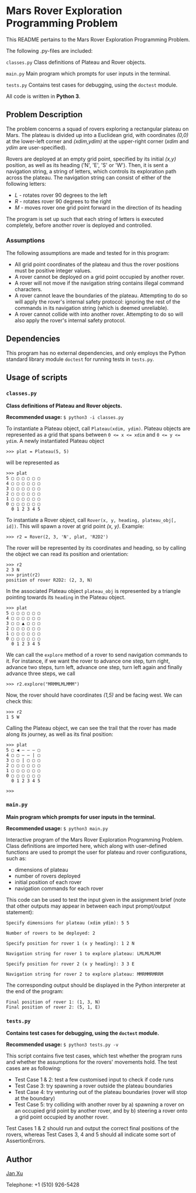 # Mars Rover Exploration Programming Problem

This README pertains to the Mars Rover Exploration Programming Problem.

The following .py-files are included:

```classes.py``` Class definitions of Plateau and Rover objects.

```main.py``` Main program which prompts for user inputs in the terminal.

```tests.py``` Contains test cases for debugging, using the ```doctest``` module.

All code is written in **Python 3**.

## Problem Description

The problem concerns a squad of rovers exploring a rectangular plateau on Mars. The plateau is divided up into a Euclidean grid, with coordinates *(0,0)* at the lower-left corner and *(xdim,ydim)* at the upper-right corner (*xdim* and *ydim* are user-specified).

Rovers are deployed at an empty grid point, specified by its initial *(x,y)* position, as well as its heading ('N', 'E', 'S' or 'W'). Then, it is sent a navigation string, a string of letters, which controls its exploration path across the plateau. The navigation string can consist of either of the following letters:

- *L* - rotates rover 90 degrees to the left
- *R* - rotates rover 90 degrees to the right
- *M* - moves rover one grid point forward in the direction of its heading

The program is set up such that each string of letters is executed completely, before another rover is deployed and controlled.

### Assumptions

The following assumptions are made and tested for in this program:

- All grid point coordinates of the plateau and thus the rover positions must be positive integer values.
- A rover cannot be deployed on a grid point occupied by another rover.
- A rover will not move if the navigation string contains illegal command characters.
- A rover cannot leave the boundaries of the plateau. Attempting to do so will apply the rover's internal safety protocol: ignoring the rest of the commands in its navigation string (which is deemed unreliable).
- A rover cannot collide with into another rover. Attempting to do so will also apply the rover's internal safety protocol.

## Dependencies

This program has no external dependencies, and only employs the Python standard library module ```doctest``` for running tests in ```tests.py```.

## Usage of scripts

### ```classes.py```

**Class definitions of Plateau and Rover objects.**

**Recommended usage:** ```$ python3 -i classes.py```

To instantiate a Plateau object, call ```Plateau(xdim, ydim)```. Plateau objects are represented as a grid that spans between ```0 <= x <= xdim``` and ```0 <= y <= ydim```. A newly instantiated Plateau object

```
>>> plat = Plateau(5, 5)
```

will be represented as

```
>>> plat
5 ▢ ▢ ▢ ▢ ▢ ▢
4 ▢ ▢ ▢ ▢ ▢ ▢
3 ▢ ▢ ▢ ▢ ▢ ▢
2 ▢ ▢ ▢ ▢ ▢ ▢
1 ▢ ▢ ▢ ▢ ▢ ▢
0 ▢ ▢ ▢ ▢ ▢ ▢
  0 1 2 3 4 5

```

To instantiate a Rover object, call ```Rover(x, y, heading, plateau_obj[, id])```. This will spawn a rover at grid point *(x, y)*. Example:

```
>>> r2 = Rover(2, 3, 'N', plat, 'R2D2')
```

The rover will be represented by its coordinates and heading, so by calling the object we can read its position and orientation:

```
>>> r2
2 3 N
>>> print(r2)
position of rover R2D2: (2, 3, N)
```

In the associated Plateau object ```plateau_obj``` is represented by a triangle pointing towards its ```heading``` in the Plateau object.

```
>>> plat
5 ▢ ▢ ▢ ▢ ▢ ▢
4 ▢ ▢ ▢ ▢ ▢ ▢
3 ▢ ▢ ▲ ▢ ▢ ▢
2 ▢ ▢ ▢ ▢ ▢ ▢
1 ▢ ▢ ▢ ▢ ▢ ▢
0 ▢ ▢ ▢ ▢ ▢ ▢
  0 1 2 3 4 5
```

We can call the ```explore``` method of a rover to send navigation commands to it. For instance, if we want the rover to advance one step, turn right, advance two steps, turn left, advance one step, turn left again and finally advance three steps, we call

```
>>> r2.explore("MRMMLMLMMM")
```

Now, the rover should have coordinates *(1,5)* and be facing west. We can check this:

```
>>> r2
1 5 W
```

Calling the Plateau object, we can see the trail that the rover has made along its journey, as well as its final position:

```
>>> plat
5 ▢ ◀ – – – ▢
4 ▢ ▢ – – | ▢
3 ▢ ▢ | ▢ ▢ ▢
2 ▢ ▢ ▢ ▢ ▢ ▢
1 ▢ ▢ ▢ ▢ ▢ ▢
0 ▢ ▢ ▢ ▢ ▢ ▢
  0 1 2 3 4 5

>>>
```

### ```main.py```

**Main program which prompts for user inputs in the terminal.**

**Recommended usage:** ```$ python3 main.py```

Interactive program of the Mars Rover Exploration Programming Problem. Class definitions are imported here, which along with user-defined functions are used to prompt the user for plateau and rover configurations, such as:

- dimensions of plateau
- number of rovers deployed
- initial position of each rover
- navigation commands for each rover

This code can be used to test the input given in the assignment brief (note that other outputs may appear in between each input prompt/output statement):

```Specify dimensions for plateau (xdim ydim): 5 5```

```Number of rovers to be deployed: 2```

```Specify position for rover 1 (x y heading): 1 2 N```

```Navigation string for rover 1 to explore plateau: LMLMLMLMM```

```Specify position for rover 2 (x y heading): 3 3 E```

```Navigation string for rover 2 to explore plateau: MMRMMRMRRM```

The corresponding output should be displayed in the Python interpreter at the end of the program:

```
Final position of rover 1: (1, 3, N)
Final position of rover 2: (5, 1, E)
```

### ```tests.py```

**Contains test cases for debugging, using the ```doctest``` module.**

**Recommended usage:** ```$ python3 tests.py -v```

This script contains five test cases, which test whether the program runs and whether the assumptions for the rovers' movements hold. The test cases are as following:

- Test Case 1 & 2: test a few customised input to check if code runs
- Test Case 3: try spawning a rover outside the plateau boundaries
- Test Case 4: try venturing out of the plateau boundaries (rover will stop at the boundary)
- Test Case 5: try colliding with another rover by a) spawning a rover on an occupied grid point by another rover, and by b) steering a rover onto a grid point occupied by another rover.

Test Cases 1 & 2 should run and output the correct final positions of the rovers, whereas Test Cases 3, 4 and 5 should all indicate some sort of AssertionErrors.

## Author
[Jan Xu](mailto:jx3915@imperial.ac.uk)

Telephone: +1 (510) 926-5428
